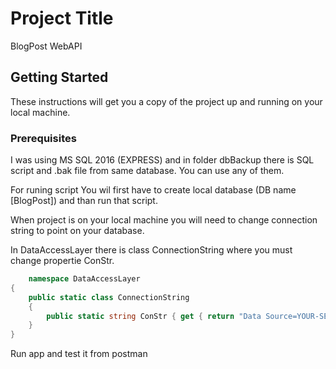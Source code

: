 # Project Title

BlogPost WebAPI

## Getting Started

These instructions will get you a copy of the project up and running on your local machine.

### Prerequisites

I was using MS SQL 2016 (EXPRESS) and in folder dbBackup there is SQL script and .bak file from same database.
You can use any of them.

For runing script You wil first have to create local database (DB name [BlogPost]) and than run that script.

When project is on your local machine you will need to change connection string to point on your database.

In DataAccessLayer there is class ConnectionString where you must change propertie ConStr.

```csharp
    namespace DataAccessLayer
{
    public static class ConnectionString
    {
        public static string ConStr { get { return "Data Source=YOUR-SERVER;Initial Catalog=BlogPost;User Id=YOUR-user;Password=YOUR-password;"; } }
    }
}
```
Run app and test it from postman